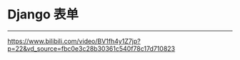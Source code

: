 # Django 表单




---
  https://www.bilibili.com/video/BV1fh4y1Z7jp?p=22&vd_source=fbc0e3c28b30361c540f78c17d710823
  